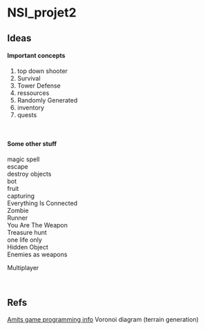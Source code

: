 # NSI_projet2

## Ideas

#### Important concepts
<ol>
 <li> top down shooter </li>
<li> Survival </li>
<li> Tower Defense </li>
<li> ressources </li>
<li> Randomly Generated </li>
<li> inventory </li>
<li> quests </li>
</ol>
 
<br>

#### Some other stuff
magic spell<br>
escape<br>
destroy objects<br>
bot<br>
fruit<br>
capturing<br>
Everything Is Connected<br>
Zombie<br>
Runner<br>
You Are The Weapon<br>
Treasure hunt<br>
one life only<br>
Hidden Object<br>
Enemies as weapons<br>

Multiplayer

<br>

## Refs
[Amits game programming info](http://www-cs-students.stanford.edu/%7Eamitp/gameprog.html)
Voronoi diagram (terrain generation)
